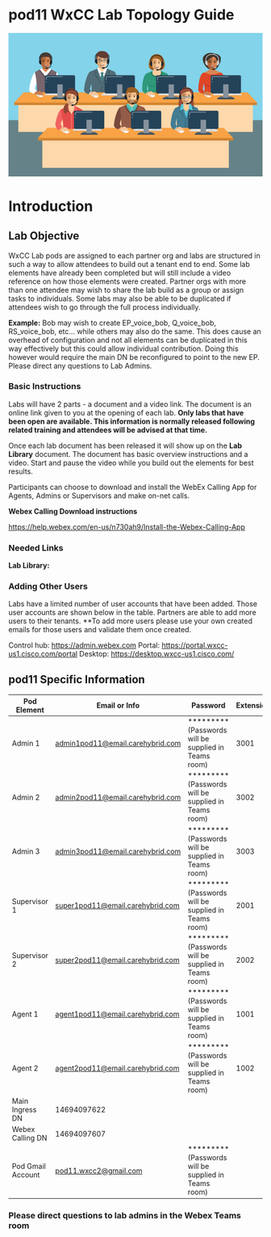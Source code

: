 # pod11 WxCC Lab Topology Guide 

![description](/images/webexcclab.jpg)



# Introduction

## Lab Objective

WxCC Lab pods are assigned to each partner org and labs are structured in such a way to allow attendees to build out a tenant end to end.  Some lab elements have already been completed but will still include a video reference on how those elements were created.  Partner orgs with more than one attendee may wish to share the lab build as a group or assign tasks to individuals.  Some labs may also be able to be duplicated if attendees wish to go through the full process individually.

**Example:**
Bob may wish to create EP_voice_bob, Q_voice_bob, RS_voice_bob, etc... while others may also do the same.  This does cause an overhead of configuration and not all elements can be duplicated in this way effectively but this could allow individual contribution.  Doing this however would require the main DN be reconfigured to point to the new EP. Please direct any questions to Lab Admins.

### Basic Instructions

Labs will have 2 parts - a document and a video link.  The document is an online link given to you at the opening of each lab.  **Only labs that have been open are available.  This information is normally released following related training and attendees will be advised at that time.**

Once each lab document has been released it will show up on the **Lab Library** document.  The document has basic overview instructions and a video.  Start and pause the video while you build out the elements for best results.

Participants can choose to download and install the WebEx Calling App for Agents, Admins or Supervisors and make on-net calls.

**Webex Calling Download instructions**

https://help.webex.com/en-us/n730ah9/Install-the-Webex-Calling-App

### Needed Links 
**Lab Library:**  

### Adding Other Users
Labs have a limited number of user accounts that have been added.  Those user accounts are shown below in the table.  Partners are able to add more users to their tenants.
**To add more users please use your own created emails for those users and validate them once created.
 

Control hub: https://admin.webex.com
Portal: https://portal.wxcc-us1.cisco.com/portal
Desktop: https://desktop.wxcc-us1.cisco.com/

## pod11 Specific Information

| Pod Element        | Email or Info                   | Password  | Extension |
|--------------------|---------------------------------|-----------|-----------|
| Admin 1            | admin1pod11@email.carehybrid.com | ********* (Passwords will be supplied in Teams room) | 3001      |
| Admin 2            | admin2pod11@email.carehybrid.com | ********* (Passwords will be supplied in Teams room) | 3002      |
| Admin 3            | admin3pod11@email.carehybrid.com | ********* (Passwords will be supplied in Teams room) | 3003      |
| Supervisor 1       | super1pod11@email.carehybrid.com | ********* (Passwords will be supplied in Teams room) | 2001      |
| Supervisor 2       | super2pod11@email.carehybrid.com | ********* (Passwords will be supplied in Teams room) | 2002      |
| Agent 1            | agent1pod11@email.carehybrid.com | ********* (Passwords will be supplied in Teams room) | 1001      |
| Agent 2            | agent2pod11@email.carehybrid.com | ********* (Passwords will be supplied in Teams room) | 1002      |
| Main Ingress DN | 14694097622                     |           |           |
| Webex Calling DN | 14694097607                     |           |           |
| Pod Gmail Account  | pod11.wxcc2@gmail.com            | ********* (Passwords will be supplied in Teams room) |           |

### Please direct questions to lab admins in the Webex Teams room



